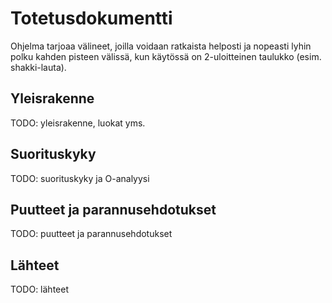 # Totetusdokumentti

Ohjelma tarjoaa välineet, joilla voidaan ratkaista helposti ja nopeasti lyhin polku kahden pisteen välissä, 
kun käytössä on 2-uloitteinen taulukko (esim. shakki-lauta).

## Yleisrakenne

TODO: yleisrakenne, luokat yms.

## Suorituskyky

TODO: suorituskyky ja O-analyysi

## Puutteet ja parannusehdotukset

TODO: puutteet ja parannusehdotukset

## Lähteet

TODO: lähteet
